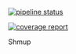 [![pipeline status](https://gitlab.com/bbucko/shmup/badges/master/pipeline.svg)](https://gitlab.com/bbucko/shmup/commits/master)

[![coverage report](https://gitlab.com/bbucko/shmup/badges/master/coverage.svg)](https://gitlab.com/bbucko/shmup/commits/master)

Shmup